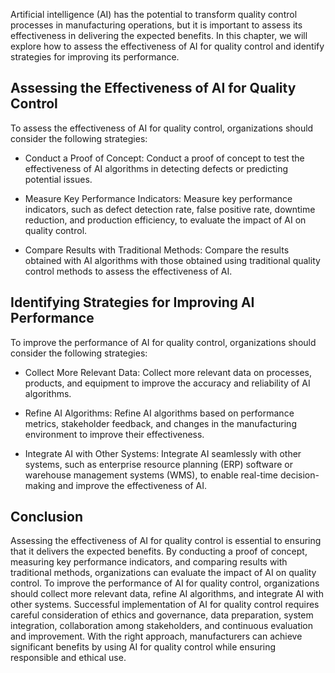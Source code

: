 

Artificial intelligence (AI) has the potential to transform quality control processes in manufacturing operations, but it is important to assess its effectiveness in delivering the expected benefits. In this chapter, we will explore how to assess the effectiveness of AI for quality control and identify strategies for improving its performance.

Assessing the Effectiveness of AI for Quality Control
-----------------------------------------------------

To assess the effectiveness of AI for quality control, organizations should consider the following strategies:

* Conduct a Proof of Concept: Conduct a proof of concept to test the effectiveness of AI algorithms in detecting defects or predicting potential issues.

* Measure Key Performance Indicators: Measure key performance indicators, such as defect detection rate, false positive rate, downtime reduction, and production efficiency, to evaluate the impact of AI on quality control.

* Compare Results with Traditional Methods: Compare the results obtained with AI algorithms with those obtained using traditional quality control methods to assess the effectiveness of AI.

Identifying Strategies for Improving AI Performance
---------------------------------------------------

To improve the performance of AI for quality control, organizations should consider the following strategies:

* Collect More Relevant Data: Collect more relevant data on processes, products, and equipment to improve the accuracy and reliability of AI algorithms.

* Refine AI Algorithms: Refine AI algorithms based on performance metrics, stakeholder feedback, and changes in the manufacturing environment to improve their effectiveness.

* Integrate AI with Other Systems: Integrate AI seamlessly with other systems, such as enterprise resource planning (ERP) software or warehouse management systems (WMS), to enable real-time decision-making and improve the effectiveness of AI.

Conclusion
----------

Assessing the effectiveness of AI for quality control is essential to ensuring that it delivers the expected benefits. By conducting a proof of concept, measuring key performance indicators, and comparing results with traditional methods, organizations can evaluate the impact of AI on quality control. To improve the performance of AI for quality control, organizations should collect more relevant data, refine AI algorithms, and integrate AI with other systems. Successful implementation of AI for quality control requires careful consideration of ethics and governance, data preparation, system integration, collaboration among stakeholders, and continuous evaluation and improvement. With the right approach, manufacturers can achieve significant benefits by using AI for quality control while ensuring responsible and ethical use.
